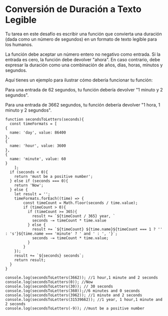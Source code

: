 # Conversión de Duración a Texto Legible

Tu tarea en este desafío es escribir una función que convierta una duración (dada como un número de segundos) en un formato de texto legible para los humanos.

La función debe aceptar un número entero no negativo como entrada. Si la entrada es cero, la función debe devolver "ahora". En caso contrario, debe expresar la duración como una combinación de años, días, horas, minutos y segundos.

Aquí tienes un ejemplo para ilustrar cómo debería funcionar tu función:

Para una entrada de 62 segundos, tu función debería devolver "1 minuto y 2 segundos".

Para una entrada de 3662 segundos, tu función debería devolver "1 hora, 1 minuto y 2 segundos".


```
function secondsToLetters(seconds){
  const timeFormats = [
{
  name: 'day', value: 86400
},
{
  name: 'hour', value: 3600
},
{
  name: 'minute', value: 60
}
    ];
  if (seconds < 0){
    return 'must be a positive number';
  } else if (seconds === 0){
    return 'Now';
  } else {
    let result = '';
    timeFormats.forEach((time) => {
        const timeCount = Math.floor(seconds / time.value);
        if (timeCount > 0){
          if (timeCount >= 365){
            result += `${timeCount / 365} year, `
            seconds -= timeCount * time.value
          } else {
            result += `${timeCount} ${time.name}${timeCount === 1 ? '' : 's'}${time.name === 'minute' ? ' and ' : ', '}`;
            seconds -= timeCount * time.value;
          }
        }
    });
    result += `${seconds} seconds`;
    return result;
  }
}

console.log(secondsToLetters(3662)); //1 hour,1 minute and 2 seconds
console.log(secondsToLetters(0)); //Now
console.log(secondsToLetters(30)); // 30 seconds
console.log(secondsToLetters(360));//6 minutes and 0 seconds
console.log(secondsToLetters(3962)); //1 minute and 2 seconds
console.log(secondsToLetters(31539662)); //1 year, 1 hour,1 minute and 2 seconds
console.log(secondsToLetters(-9)); //must be a positive number
```
